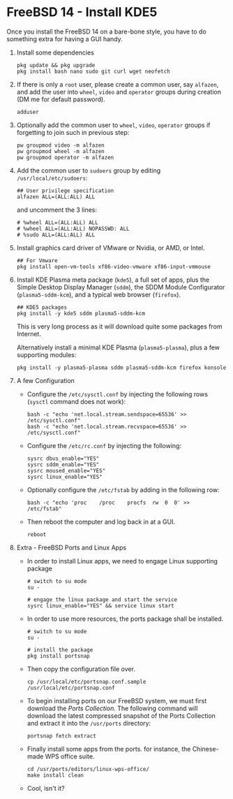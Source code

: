# FreeBSD 14 - Install KDE5



Once you install the FreeBSD 14 on a bare-bone style, you have to do something extra for having a GUI handy.



1. Install some dependencies

   ```
   pkg update && pkg upgrade
   pkg install bash nano sudo git curl wget neofetch
   ```

   

2. If there is only a `root` user, please create a common user, say `alfazen`, and add the user into `wheel`, `video` and `operator` groups during creation (DM me for default password).

   ```
   adduser
   ```

   

3. Optionally add the common user to `wheel`, `video`, `operator` groups if forgetting to join such in previous step:

   ```
   pw groupmod video -m alfazen
   pw groupmod wheel -m alfazen
   pw groupmod operator -m alfazen
   ```

   

4. Add the common user to `sudoers` group by editing `/usr/local/etc/sudoers`:

   ```
   ## User privilege specification
   alfazen ALL=(ALL:ALL) ALL
   ```

   and uncomment the 3 lines:

   ```
   # %wheel ALL=(ALL:ALL) ALL
   # %wheel ALL=(ALL:ALL) NOPASSWD: ALL
   # %sudo ALL=(ALL:ALL) ALL 
   ```

   

5. Install graphics card driver of VMware or Nvidia, or AMD, or Intel.

   ```
   ## For Vmware
   pkg install open-vm-tools xf86-video-vmware xf86-input-vmmouse
   ```

   

6. Install KDE Plasma meta package (`kde5`), a full set of apps, plus the Simple Desktop Display Manager (`sddm`), the SDDM Module Configurator (`plasma5-sddm-kcm`), and a typical web browser (`firefox`).

   ```
   ## KDE5 packages
   pkg install -y kde5 sddm plasma5-sddm-kcm
   ```

   This is very long process as it will download quite some packages from Internet.

   

   Alternatively install a minimal KDE Plasma (`plasma5-plasma`), plus a few supporting modules:

   ```
   pkg install -y plasma5-plasma sddm plasma5-sddm-kcm firefox konsole
   ```

   

7. A few Configuration

   * Configure the `/etc/sysctl.conf` by injecting the following rows (`sysctl` command does not work):

     ```
     bash -c "echo 'net.local.stream.sendspace=65536' >> /etc/sysctl.conf"
     bash -c "echo 'net.local.stream.recvspace=65536' >> /etc/sysctl.conf"
     ```
     
   * Configure the `/etc/rc.conf` by injecting the following:

     ```
     sysrc dbus_enable="YES"
     sysrc sddm_enable="YES"
     sysrc moused_enable="YES"
     sysrc linux_enable="YES"
     ```
     
   * Optionally configure the `/etc/fstab` by adding in the following row:

     ```
     bash -c "echo 'proc    /proc    procfs  rw  0  0' >> /etc/fstab"
     ```
     
   * Then reboot the computer and log back in at a GUI.

     ```
     reboot
     ```

8. Extra - FreeBSD Ports and Linux Apps

   - In order to install Linux apps, we need to engage Linux supporting package

     ```
     # switch to su mode
     su -
     
     # engage the linux package and start the service
     sysrc linux_enable="YES" && service linux start
     ```

   - In order to use more resources, the ports package shall be installed.

     ```
     # switch to su mode
     su -
     
     # install the package
     pkg install portsnap
     ```

   - Then copy the configuration file over.

     ```
     cp /usr/local/etc/portsnap.conf.sample /usr/local/etc/portsnap.conf
     ```

   - To begin installing ports on our FreeBSD system, we must first download the *Ports Collection*. The following command will download the latest compressed snapshot of the Ports Collection and extract it into the `/usr/ports` directory:

     ```
     portsnap fetch extract
     ```

   - Finally install some apps from the ports. for instance, the Chinese-made WPS office suite.

     ```
     cd /usr/ports/editors/linux-wps-office/
     make install clean
     ```

   - Cool, isn't it?

   